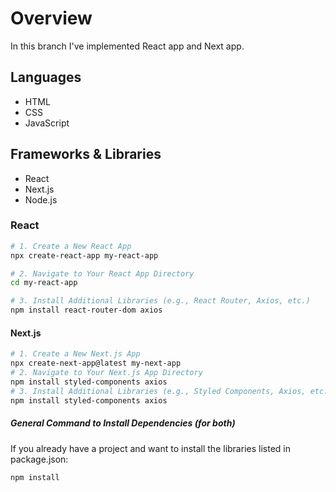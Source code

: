# Overview

In this branch I've implemented React app and Next app. 

## Languages
- HTML
- CSS
- JavaScript

## Frameworks & Libraries
- React
- Next.js
- Node.js

### React
```bash
# 1. Create a New React App
npx create-react-app my-react-app

# 2. Navigate to Your React App Directory
cd my-react-app

# 3. Install Additional Libraries (e.g., React Router, Axios, etc.)
npm install react-router-dom axios
```

#### Next.js
```bash
# 1. Create a New Next.js App
npx create-next-app@latest my-next-app
# 2. Navigate to Your Next.js App Directory
npm install styled-components axios
# 3. Install Additional Libraries (e.g., Styled Components, Axios, etc.)
npm install styled-components axios
```
##### General Command to Install Dependencies (for both)
If you already have a project and want to install the libraries listed in package.json:
```bash
npm install



